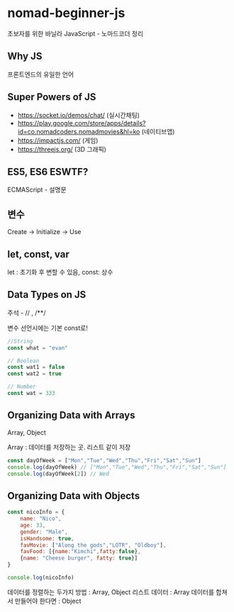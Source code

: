 # nomad-beginner-js
초보자를 위한 바닐라 JavaScript - 노마드코더 정리

## Why JS

프론트엔드의 유일한 언어

## Super Powers of JS

- https://socket.io/demos/chat/ (실시간채팅)
- https://play.google.com/store/apps/details?id=co.nomadcoders.nomadmovies&hl=ko (네이티브앱)
- https://impactjs.com/ (게임)
- https://threejs.org/ (3D 그래픽)

## ES5, ES6 ESWTF?

ECMAScript - 설명문

## 변수

Create -> Initialize -> Use

## let, const, var

let : 초기화 후 변할 수 있음, 
const: 상수

## Data Types on JS

주석 - // , /**/

변수 선언시에는 기본 const로!

```js
//String
const what = "evan"
```

```js
// Boolean
const wat1 = false
const wat2 = true
```

```js
// Number
const wat = 333
```

## Organizing Data with Arrays

Array, Object

Array : 데이터를 저장하는 곳. 리스트 같이 저장

```js
const dayOfWeek = ["Mon","Tue","Wed","Thu","Fri","Sat","Sun"]
console.log(dayOfWeek) // ["Mon","Tue","Wed","Thu","Fri","Sat","Sun"]
console.log(dayOfWeek[2]) // Wed
```

## Organizing Data with Objects

```js
const nicoInfo = {
	name: "Nico",
	age: 33,
	gender: "Male",
	isHandsome: true,
	favMovie: ["Along the gods","LOTR", "Oldboy"],
	favFood: [{name:"Kimchi",fatty:false}, 
	{name: "Cheese burger", fatty: true}]
}

console.log(nicoInfo)
```

데이터를 정렬하는 두가지 방법 : Array, Object
리스트 데이터 : Array
데이터를 합쳐서 만들어야 한다면 : Object